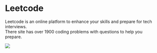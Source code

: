 <h1> Leetcode </h1>
<p>Leetcode is an online platform to enhance your skills and prepare for tech interviews. 
  <br>There site has over 1900 coding problems with questions to help you prepare.</p>
<img src="[https://upload.wikimedia.org/wikipedia/commons/0/0a/LeetCode_Logo_black_with_text.svg](https://leetcode.com/static/images/LeetCode_Sharing.png)">
